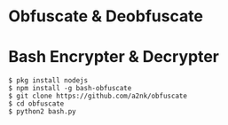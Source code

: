 # Obfuscate & Deobfuscate
# Bash Encrypter & Decrypter
```
$ pkg install nodejs
$ npm install -g bash-obfuscate
$ git clone https://github.com/a2nk/obfuscate
$ cd obfuscate
$ python2 bash.py
```
